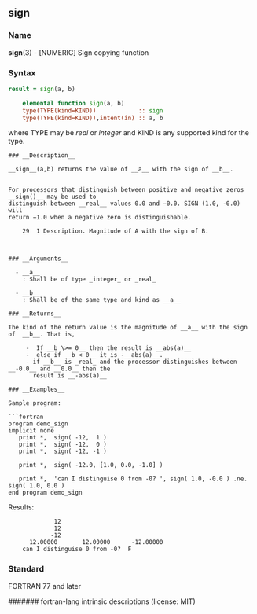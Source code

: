 ## sign

### **Name**

**sign**(3) - \[NUMERIC\] Sign copying function

### **Syntax**

```fortran
result = sign(a, b)

    elemental function sign(a, b)
    type(TYPE(kind=KIND))            :: sign
    type(TYPE(kind=KIND)),intent(in) :: a, b
```

where TYPE may be _real_ or _integer_ and KIND is any supported kind for the type.

````
### __Description__

__sign__(a,b) returns the value of __a__ with the sign of __b__.


For processors that distinguish between positive and negative zeros  __sign()__ may be used to
distinguish between __real__ values 0.0 and −0.0. SIGN (1.0, -0.0) will
return −1.0 when a negative zero is distinguishable.

    29  1 Description. Magnitude of A with the sign of B.



### __Arguments__

  - __a__
    : Shall be of type _integer_ or _real_

  - __b__
    : Shall be of the same type and kind as __a__

### __Returns__

The kind of the return value is the magnitude of __a__ with the sign of  __b__. That is,

     -  If __b \>= 0__ then the result is __abs(a)__
     -  else if __b < 0__ it is -__abs(a)__.
     - if __b__ is _real_ and the processor distinguishes between __-0.0__ and __0.0__ then the
       result is __-abs(a)__

### __Examples__

Sample program:

```fortran
program demo_sign
implicit none
   print *,  sign( -12,  1 )
   print *,  sign( -12,  0 )
   print *,  sign( -12, -1 )

   print *,  sign( -12.0, [1.0, 0.0, -1.0] )

   print *,  'can I distinguise 0 from -0? ', sign( 1.0, -0.0 ) .ne. sign( 1.0, 0.0 )
end program demo_sign
````

Results:

```text
             12
             12
            -12
      12.00000       12.00000      -12.00000
    can I distinguise 0 from -0?  F
```

### **Standard**

FORTRAN 77 and later

####### fortran-lang intrinsic descriptions (license: MIT)
